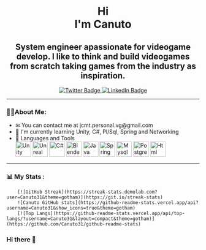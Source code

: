 <div id="header" align="center">
    <h1>Hi<br>I'm Canuto</h1>
    <h2>System engineer apassionate for videogame develop. I like to think and build videogames from scratch taking games from the industry as inspiration.</h2>
    <div id="badges">
        <a href="https://twitter.com/J_u_a_n_c_k" target="_blank">
            <img src="https://img.shields.io/twitter/url?label=%40J_u_a_n_c_k&logo=twitter&style=plastic&url=https%3A%2F%2Ftwitter.com%2FJ_u_a_n_c_k" alt="Twitter Badge"/>
        </a>
        <a href="https://www.linkedin.com/in/juan-moya-vg/" target="_blank">
            <img src="https://img.shields.io/twitter/url?label=Juan%20Moya&logo=Linkedin&style=plastic&url=https%3A%2F%2Fwww.linkedin.com%2Fin%2Fjuan-moya-vg%2F" alt="LinkedIn Badge"/>
        </a>
    </div>
</div>

---

<div id="about-me">
    <h3>👨‍💻About Me:</h3>
    <ul>
        <li>✉ You can contact me at <span type="email">jcmt.personal.vg@gmail.com</span></li>
        <li>📕 I'm currently learning Unity, C#, Pl/Sql, Spring and Networking</li>
        <li>
            🔨 Languages and Tools<br>
            <img src="https://cdn.jsdelivr.net/gh/devicons/devicon/icons/unity/unity-original.svg" title="Unity" alt="Unity" width="40" height="40"/>
            <img src="https://cdn.jsdelivr.net/gh/devicons/devicon/icons/unrealengine/unrealengine-original.svg" title="unreal Engine" alt="Unreal Engine" width="40" height="40"/>
            <img src="https://cdn.jsdelivr.net/gh/devicons/devicon/icons/csharp/csharp-original.svg" title="C#" alt="C#" width="40" height="40"/>
            <img src="https://cdn.jsdelivr.net/gh/devicons/devicon/icons/blender/blender-original.svg" title="Blender" alt="Blender" width="40" height="40"/>
            <img src="https://cdn.jsdelivr.net/gh/devicons/devicon/icons/java/java-original.svg" title="Java" alt="Java" width="40" height="40"/>
            <img src="https://cdn.jsdelivr.net/gh/devicons/devicon/icons/spring/spring-original.svg" title="Spring" alt="Spring" width="40" height="40"/>
            <img src="https://cdn.jsdelivr.net/gh/devicons/devicon/icons/mysql/mysql-original.svg" title="Mysql" alt="Mysql" width="40" height="40"/>
            <img src="https://cdn.jsdelivr.net/gh/devicons/devicon/icons/postgresql/postgresql-original.svg" title="Postgres" alt="Postgres" width="40" height="40"/>
            <img src="https://cdn.jsdelivr.net/gh/devicons/devicon/icons/html5/html5-original.svg" title="Html" alt="Html" width="40" height="40"/>
        </li>
    </ul>
</div>

---

### 📊 My Stats :

        [![GitHub Streak](https://streak-stats.demolab.com?user=Canuto31&theme=gotham)](https://git.io/streak-stats)
        ![Canuto GitHub stats](https://github-readme-stats.vercel.app/api?username=Canuto31&show_icons=true&theme=gotham)
        [![Top Langs](https://github-readme-stats.vercel.app/api/top-langs/?username=Canuto31&layout=compact&theme=gotham)](https://github.com/Canuto31/github-readme-stats)



### Hi there 👋

<!--
**Canuto31/Canuto31** is a ✨ _special_ ✨ repository because its `README.md` (this file) appears on your GitHub profile.

Here are some ideas to get you started:

- 🔭 I’m currently working on ...
- 🌱 I’m currently learning ...
- 👯 I’m looking to collaborate on ...
- 🤔 I’m looking for help with ...
- 💬 Ask me about ...
- 📫 How to reach me: ...
- 😄 Pronouns: ...
- ⚡ Fun fact: ...
-->
